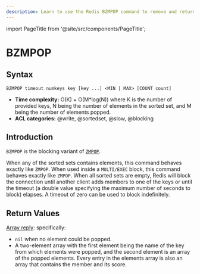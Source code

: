 ```yaml
---
description: Learn to use the Redis BZMPOP command to remove and return the smallest score member from sorted sets.
---
```


import PageTitle from '@site/src/components/PageTitle';

# BZMPOP

<PageTitle title="Redis BZMPOP Explained" />

## Syntax

```shell
BZMPOP timeout numkeys key [key ...] <MIN | MAX> [COUNT count]
```

- **Time complexity:** O(K) + O(M*log(N)) where K is the number of provided keys, N being the number of elements in the sorted set, and M being the number of elements popped.
- **ACL categories:** @write, @sortedset, @slow, @blocking

## Introduction

`BZMPOP` is the blocking variant of [`ZMPOP`](./zmpop.md).

When any of the sorted sets contains elements, this command behaves exactly like `ZMPOP`. When used inside a `MULTI/EXEC` block, this command behaves exactly like `ZMPOP`. When all sorted sets are empty, Redis will block the connection until another client adds members to one of the keys or until the timeout (a double value specifying the maximum number of seconds to block) elapses. A timeout of zero can be used to block indefinitely.

## Return Values

[Array reply](https://redis.io/docs/latest/develop/reference/protocol-spec/#arrays): specifically:

* `nil` when no element could be popped.
* A two-element array with the first element being the name of the key from which elements were popped, and the second element is an array of the popped elements. Every entry in the elements array is also an array that contains
the member and its score.